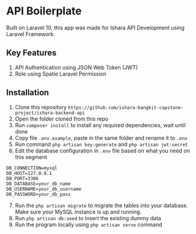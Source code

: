 # API Boilerplate
Built on Laravel 10, this app was made for Ishara API Development using Laravel Framework.

## Key Features
1. API Authentication using JSON Web Token (JWT)
2. Role using Spatie Laravel Permission

## Installation
1. Clone this repository `https://github.com/ishara-bangkit-capstone-project/ishara-backend-api`
2. Open the folder cloned from this repo
3. Run `composer install` to install any required dependencies, wait until done
4. Copy file `.env.example`, paste in the same folder and rename it to `.env`
5. Run command `php artisan key:generate` and `php artisan jwt:secret`
6. Edit the database configuration in `.env` file based on what you need on this segment
```
DB_CONNECTION=mysql
DB_HOST=127.0.0.1
DB_PORT=3306
DB_DATABASE=your_db_name
DB_USERNAME=your_db_username
DB_PASSWORD=your_db_pass
```
7. Run the `php artisan migrate` to migrate the tables into your database. Make sure your MySQL instance is up and running.
8. Run `php artisan db:seed` to insert the existing dummy data
9. Run the program locally using `php artisan serve` command

